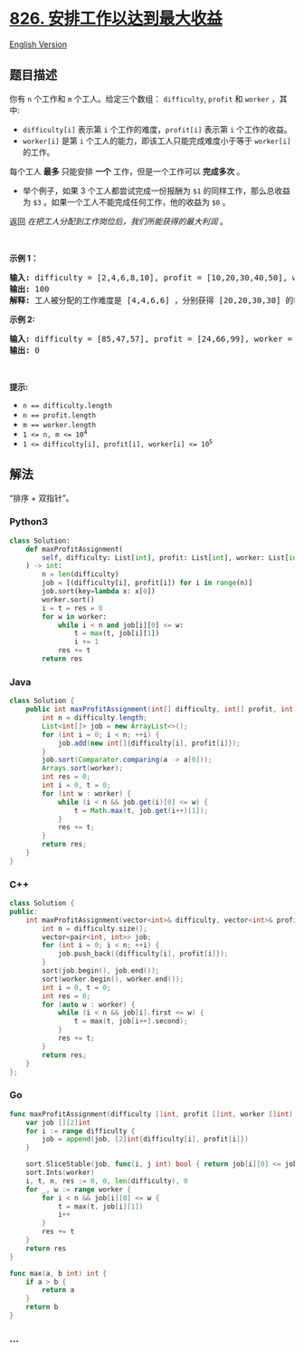 # [826. 安排工作以达到最大收益](https://leetcode.cn/problems/most-profit-assigning-work)

[English Version](/solution/0800-0899/0826.Most%20Profit%20Assigning%20Work/README_EN.md)

## 题目描述

<!-- 这里写题目描述 -->

<p>你有 <code>n</code>&nbsp;个工作和 <code>m</code> 个工人。给定三个数组：&nbsp;<code>difficulty</code>,&nbsp;<code>profit</code>&nbsp;和&nbsp;<code>worker</code>&nbsp;，其中:</p>

<ul>
	<li><code>difficulty[i]</code>&nbsp;表示第 <code>i</code> 个工作的难度，<code>profit[i]</code> 表示第 <code>i</code> 个工作的收益。</li>
	<li><code>worker[i]</code> 是第 <code>i</code> 个工人的能力，即该工人只能完成难度小于等于 <code>worker[i]</code> 的工作。</li>
</ul>

<p>每个工人&nbsp;<strong>最多</strong> 只能安排 <strong>一个</strong> 工作，但是一个工作可以 <strong>完成多次</strong> 。</p>

<ul>
	<li>举个例子，如果 3 个工人都尝试完成一份报酬为 <code>$1</code> 的同样工作，那么总收益为 <code>$3</code>&nbsp;。如果一个工人不能完成任何工作，他的收益为 <code>$0</code> 。</li>
</ul>

<p>返回 <em>在把工人分配到工作岗位后，我们所能获得的最大利润&nbsp;</em>。</p>

<p>&nbsp;</p>

<p><strong>示例 1：</strong></p>

<pre>
<strong>输入: </strong>difficulty = [2,4,6,8,10], profit = [10,20,30,40,50], worker = [4,5,6,7]
<strong>输出: </strong>100 
<strong>解释: </strong>工人被分配的工作难度是 [4,4,6,6] ，分别获得 [20,20,30,30] 的收益。</pre>

<p><strong>示例 2:</strong></p>

<pre>
<strong>输入:</strong> difficulty = [85,47,57], profit = [24,66,99], worker = [40,25,25]
<strong>输出:</strong> 0</pre>

<p>&nbsp;</p>

<p><strong>提示:</strong></p>

<ul>
	<li><code>n == difficulty.length</code></li>
	<li><code>n == profit.length</code></li>
	<li><code>m == worker.length</code></li>
	<li><code>1 &lt;= n, m &lt;= 10<sup>4</sup></code></li>
	<li><code>1 &lt;= difficulty[i], profit[i], worker[i] &lt;= 10<sup>5</sup></code></li>
</ul>

## 解法

<!-- 这里可写通用的实现逻辑 -->

“排序 + 双指针”。

<!-- tabs:start -->

### **Python3**

<!-- 这里可写当前语言的特殊实现逻辑 -->

```python
class Solution:
    def maxProfitAssignment(
        self, difficulty: List[int], profit: List[int], worker: List[int]
    ) -> int:
        n = len(difficulty)
        job = [(difficulty[i], profit[i]) for i in range(n)]
        job.sort(key=lambda x: x[0])
        worker.sort()
        i = t = res = 0
        for w in worker:
            while i < n and job[i][0] <= w:
                t = max(t, job[i][1])
                i += 1
            res += t
        return res
```

### **Java**

<!-- 这里可写当前语言的特殊实现逻辑 -->

```java
class Solution {
    public int maxProfitAssignment(int[] difficulty, int[] profit, int[] worker) {
        int n = difficulty.length;
        List<int[]> job = new ArrayList<>();
        for (int i = 0; i < n; ++i) {
            job.add(new int[]{difficulty[i], profit[i]});
        }
        job.sort(Comparator.comparing(a -> a[0]));
        Arrays.sort(worker);
        int res = 0;
        int i = 0, t = 0;
        for (int w : worker) {
            while (i < n && job.get(i)[0] <= w) {
                t = Math.max(t, job.get(i++)[1]);
            }
            res += t;
        }
        return res;
    }
}
```

### **C++**

```cpp
class Solution {
public:
    int maxProfitAssignment(vector<int>& difficulty, vector<int>& profit, vector<int>& worker) {
        int n = difficulty.size();
        vector<pair<int, int>> job;
        for (int i = 0; i < n; ++i) {
            job.push_back({difficulty[i], profit[i]});
        }
        sort(job.begin(), job.end());
        sort(worker.begin(), worker.end());
        int i = 0, t = 0;
        int res = 0;
        for (auto w : worker) {
            while (i < n && job[i].first <= w) {
                t = max(t, job[i++].second);
            }
            res += t;
        }
        return res;
    }
};
```

### **Go**

```go
func maxProfitAssignment(difficulty []int, profit []int, worker []int) int {
	var job [][2]int
	for i := range difficulty {
		job = append(job, [2]int{difficulty[i], profit[i]})
	}

	sort.SliceStable(job, func(i, j int) bool { return job[i][0] <= job[j][0] })
	sort.Ints(worker)
	i, t, n, res := 0, 0, len(difficulty), 0
	for _, w := range worker {
		for i < n && job[i][0] <= w {
			t = max(t, job[i][1])
			i++
		}
		res += t
	}
	return res
}

func max(a, b int) int {
	if a > b {
		return a
	}
	return b
}
```

### **...**

```

```

<!-- tabs:end -->
